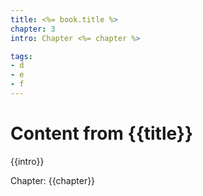 ```yaml
---
title: <%= book.title %>
chapter: 3
intro: Chapter <%= chapter %>

tags:
- d
- e
- f
---
```

<h1>Content from {{title}}</h1>
<p class="intro">{{intro}}</p>
<p class="chapter">Chapter: {{chapter}}</p>